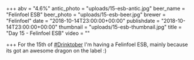 +++
abv = "4.6%"
antic_photo = "uploads/15-esb-antic.jpg"
beer_name = "Felinfoel ESB"
beer_photo = "uploads/15-esb-beer.jpg"
brewer = "Felinfoel"
date = "2018-10-14T23:00:00+00:00"
publishdate = "2018-10-14T23:00:00+00:00"
thumbnail = "uploads/15-esb-thumbnail.jpg"
title = "Day 15 - Felinfoel ESB"
video = ""

+++
For the 15th of [#Drinktober](https://www.facebook.com/hashtag/drinktober?source=feed_text&epa=HASHTAG) I'm having a Felinfoel ESB, mainly because its got an awesome dragon on the label :)